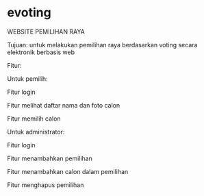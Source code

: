 # evoting
WEBSITE PEMILIHAN RAYA

Tujuan: untuk melakukan pemilihan raya berdasarkan voting secara elektronik berbasis web

Fitur: 

Untuk pemilih:

Fitur login

Fitur melihat daftar nama dan foto calon

Fitur memilih calon

Untuk administrator:

Fitur login

Fitur menambahkan pemilihan

Fitur menambahkan calon dalam pemilihan

Fitur menghapus pemilihan
